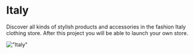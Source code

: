 # Italy
Discover all kinds of stylish products and accessories in the fashion Italy clothing store. After this project you will be able to launch your own store.

!["Italy"](./assets/images/Italy-web.gif)